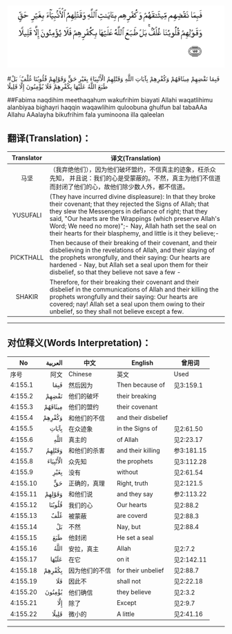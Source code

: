 ![004:155](images/004_155.gif)

#فَبِمَا نَقْضِهِمْ مِيثَاقَهُمْ وَكُفْرِهِمْ بِآيَاتِ اللَّهِ وَقَتْلِهِمُ الْأَنْبِيَاءَ بِغَيْرِ حَقٍّ وَقَوْلِهِمْ قُلُوبُنَا غُلْفٌ ۚ بَلْ طَبَعَ اللَّهُ عَلَيْهَا بِكُفْرِهِمْ فَلَا يُؤْمِنُونَ إِلَّا قَلِيلًا  

##Fabima naqdihim meethaqahum wakufrihim biayati Allahi waqatlihimu alanbiyaa bighayri haqqin waqawlihim quloobuna ghulfun bal tabaAAa Allahu AAalayha bikufrihim fala yuminoona illa qaleelan  

## 翻译(Translation)：

| Translator | 译文(Translation)                                            |
| :--------: | ------------------------------------------------------------ |
|    马坚    | （我弃绝他们），因为他们破坏盟约，不信真主的迹象，枉杀众先知， 并且说：我们的心是受蒙蔽的。不然，真主为他们不信道而封闭了他们的心，故他们除少数人外，都不信道。 |
|  YUSUFALI  | (They have incurred divine displeasure): In that they broke their covenant; that they rejected the Signs of Allah; that they slew the Messengers in defiance of right; that they said, "Our hearts are the Wrappings (which preserve Allah's Word; We need no more)";- Nay, Allah hath set the seal on their hearts for their blasphemy, and little is it they believe;- |
| PICKTHALL  | Then because of their breaking of their covenant, and their disbelieving in the revelations of Allah, and their slaying of the prophets wrongfully, and their saying: Our hearts are hardened - Nay, but Allah set a seal upon them for their disbelief, so that they believe not save a few - |
|   SHAKIR   | Therefore, for their breaking their covenant and their disbelief in the communications of Allah and their killing the prophets wrongfully and their saying: Our hearts are covered; nay! Allah set a seal upon them owing to their unbelief, so they shall not believe except a few. |

---

## 对位释义(Words Interpretation)：

| No   | العربية | 中文    | English | 曾用词 |
| ---- | ------: | ------- | ------- | ------ |
| 序号 |    阿文 | Chinese | 英文    | Used   |
| 4:155.1  | فَبِمَا     | 然后因为       | Then because of     | 见3:159.1  |
| 4:155.2  | نَقْضِهِمْ    | 他们的破坏     | their breaking      |            |
| 4:155.3  | مِيثَاقَهُمْ  | 他们的盟约     | their covenant      |            |
| 4:155.4  | وَكُفْرِهِمْ   | 和他们的不信   | and their disbelief |            |
| 4:155.5  | بِآيَاتِ    | 在众迹象       | in the Signs of     | 见2:61.50  |
| 4:155.6  | اللَّهِ     | 真主的         | of Allah            | 见2:23.17  |
| 4:155.7  | وَقَتْلِهِمُ   | 和他们的杀害   | and their killing   | 参3:181.15 |
| 4:155.8  | الْأَنْبِيَاءَ | 众先知         | the prophets        | 见3:112.28 |
| 4:155.9  | بِغَيْرِ     | 没有           | without             | 见2:61.54  |
| 4:155.10 | حَقٍّ       | 正确的，真理   | Right, truth        | 见2:121.5  |
| 4:155.11 | وَقَوْلِهِمْ   | 和他们说       | and they say        | 参2:113.22 |
| 4:155.12 | قُلُوبُنَا   | 我们的心       | Our hearts          | 见2:88.2   |
| 4:155.13 | غُلْفٌ      | 被蒙蔽         | are coverd          | 见2:88.3   |
| 4:155.14 | بَلْ       | 不然           | Nay, but            | 见2:88.4   |
| 4:155.15 | طَبَعَ      | 他封闭         | He set a seal       |            |
| 4:155.16 | اللَّهُ     | 安拉，真主     | Allah               | 见2:7.2 |
| 4:155.17 | عَلَيْهَا    | 在它           | on it               | 见2:142.11 |
| 4:155.18 | بِكُفْرِهِمْ   | 因为他们的不信 | for their unbelief  | 见2:88.7   |
| 4:155.19 | فَلَا      | 因此不         | shall not           | 见2:22.18  |
| 4:155.20 | يُؤْمِنُونَ   | 他们确信       | they believe        | 见2:3.2    |
| 4:155.21 | إِلَّا      | 除了           | Except              | 见2:9.7    |
| 4:155.22 | قَلِيلًا    | 微小的         | A little            | 见2:41.16  |

---
